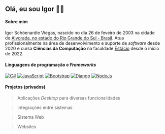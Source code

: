 ## Ol&aacute;, eu sou Igor 👨‍💻

#### Sobre mim
Igor Sch&ouml;enardie Viegas, nascido no dia 26 de feveiro de 2003 na cidade de [Alvorada, no estado do Rio Grande do Sul - Brasil](https://maps.app.goo.gl/ZK1oTpgzDu38NTuG7). Atua profissionalmente na &aacute;rea de desenvolvimento e suporte de _software_ desde 2020 e cursa **Ci&ecirc;ncias da Computa&ccedil;&atilde;o** na faculdade [Est&aacute;cio](https://estacio.br) desde o in&iacute;cio de 2022.

#### Linguagens de programa&ccedil;&atilde;o e _Frameworks_
[![C#](https://img.shields.io/badge/c%23-%23239120.svg?style=for-the-badge&logo=c-sharp&logoColor=white)](https://learn.microsoft.com/pt-br/dotnet/csharp/)
[![JavaScript](https://img.shields.io/badge/JavaScript-F7DF1E?style=for-the-badge&logo=javascript&logoColor=black)](https://www.javascript.com)
[![Bootstrap](https://img.shields.io/badge/Bootstrap-563D7C?style=for-the-badge&logo=bootstrap&logoColor=white)](https://getbootstrap.com)
[![Django](https://img.shields.io/badge/Django-092E20?style=for-the-badge&logo=django&logoColor=white)](https://www.djangoproject.com)
[![NodeJs](https://img.shields.io/badge/Node.js-43853D?style=for-the-badge&logo=node.js&logoColor=white)](https://nodejs.org/en)

#### Projetos (privados)
> Aplica&ccedil;&otilde;es _Desktop_ para diversas funcionalidades

> Integra&ccedil;&otilde;es entre sistemas

> Sistema Web

> Websites

